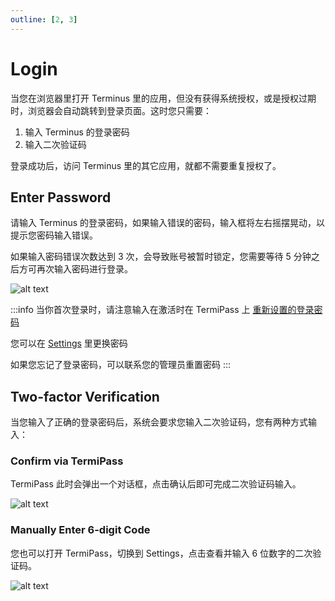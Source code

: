 ```yaml
---
outline: [2, 3]
---
```


# Login

当您在浏览器里打开 Terminus 里的应用，但没有获得系统授权，或是授权过期时，浏览器会自动跳转到登录页面。这时您只需要：

1. 输入 Terminus 的登录密码
2. 输入二次验证码

登录成功后，访问 Terminus 里的其它应用，就都不需要重复授权了。

## Enter Password

请输入 Terminus 的登录密码，如果输入错误的密码，输入框将左右摇摆晃动，以提示您密码输入错误。

如果输入密码错误次数达到 3 次，会导致账号被暂时锁定，您需要等待 5 分钟之后方可再次输入密码进行登录。

![alt text](/images/how-to/terminus/enter_password.jpg)

:::info
当你首次登录时，请注意输入在激活时在 TermiPass 上 [重新设置的登录密码](./wizard.md#reset-password)

您可以在 [Settings](../settings/home.md#change-password) 里更换密码

如果您忘记了登录密码，可以联系您的管理员重置密码
:::

## Two-factor Verification

当您输入了正确的登录密码后，系统会要求您输入二次验证码，您有两种方式输入：

### Confirm via TermiPass

TermiPass 此时会弹出一个对话框，点击确认后即可完成二次验证码输入。

![alt text](/images/how-to/terminus/second_confirmation.jpg)

### Manually Enter 6-digit Code

您也可以打开 TermiPass，切换到 Settings，点击查看并输入 6 位数字的二次验证码。

![alt text](/images/how-to/terminus/6-digit_one-time_password.jpg)
